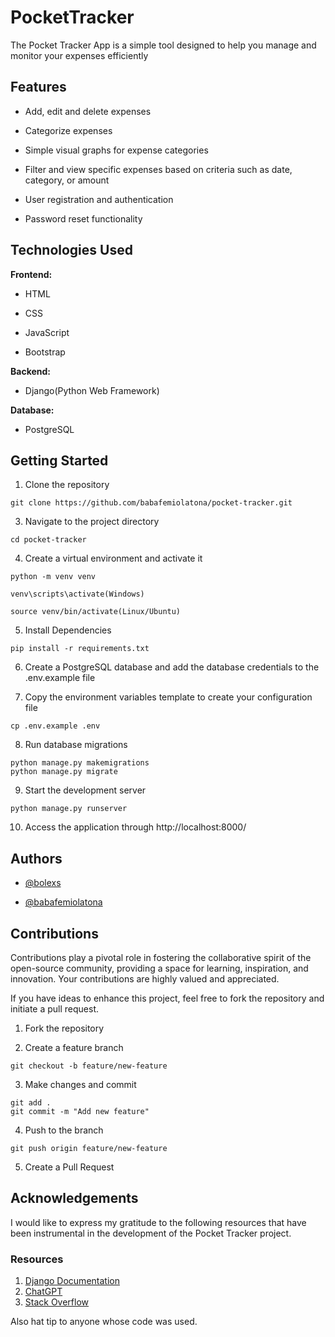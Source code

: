 # PocketTracker

The Pocket Tracker App is a simple tool designed to help you manage and monitor your expenses efficiently

## Features
- Add, edit and delete expenses
* Categorize expenses
+ Simple visual graphs for expense categories
* Filter and view specific expenses based on criteria such as date, category, or amount
- User registration and authentication
+ Password reset functionality

## Technologies Used
**Frontend:**
- HTML
+ CSS
* JavaScript
- Bootstrap

**Backend:**
- Django(Python Web Framework)

**Database:**
- PostgreSQL

## Getting Started

1. Clone the repository
 
```
git clone https://github.com/babafemiolatona/pocket-tracker.git
```

3. Navigate to the project directory

```
cd pocket-tracker
```
   
4. Create a virtual environment and activate it

```
python -m venv venv
```
```
venv\scripts\activate(Windows)
```
```
source venv/bin/activate(Linux/Ubuntu)
```
5. Install Dependencies

```
pip install -r requirements.txt
```

6. Create a PostgreSQL database and add the database credentials to the .env.example file

7. Copy the environment variables template to create your configuration file
```
cp .env.example .env
```

8. Run database migrations

```
python manage.py makemigrations
python manage.py migrate
```

9. Start the development server
```
python manage.py runserver
```

10. Access the application through http://localhost:8000/

## Authors
- [@bolexs](https://github.com/bolexs)
+ [@babafemiolatona](https://github.com/babafemiolatona)

## Contributions

Contributions play a pivotal role in fostering the collaborative spirit of the open-source community, providing a space for learning, inspiration, and innovation. Your contributions are highly valued and appreciated.

If you have ideas to enhance this project, feel free to fork the repository and initiate a pull request.

1. Fork the repository

2. Create a feature branch
```
git checkout -b feature/new-feature
```

3. Make changes and commit
```
git add .
git commit -m "Add new feature"
```

4. Push to the branch
```
git push origin feature/new-feature
```

5. Create a Pull Request

## Acknowledgements

I would like to express my gratitude to the following resources that have been instrumental in the development of the Pocket Tracker project.

### Resources

1. [Django Documentation](https://docs.djangoproject.com/en/5.0/)
2. [ChatGPT](https://chat.openai.com)
3. [Stack Overflow](https://stackoverflow.com/)

Also hat tip to anyone whose code was used.
